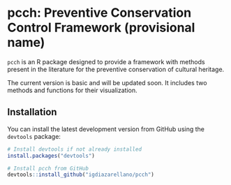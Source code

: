 # pcch: Preventive Conservation Control Framework (provisional name)

`pcch` is an R package designed to provide a framework with methods present in the literature for the preventive conservation of cultural heritage. 

The current version is basic and will be updated soon. It includes two methods and functions for their visualization.

## Installation

You can install the latest development version from GitHub using the `devtools` package:

```r
# Install devtools if not already installed
install.packages("devtools")

# Install pcch from GitHub
devtools::install_github("igdiazarellano/pcch")
